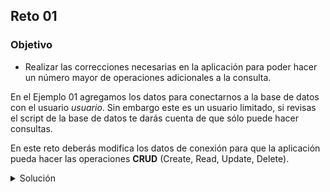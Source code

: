 ## Reto 01

### Objetivo
- Realizar las correcciones necesarias en la aplicación para poder hacer un número mayor de operaciones adicionales a la consulta.



En el Ejemplo 01 agregamos los datos para conectarnos a la base de datos con el usuario _usuario_. Sin embargo este es un usuario limitado, si revisas el script de la base de datos te darás cuenta de que sólo puede hacer consultas.

En este reto deberás modifica los datos de conexión para que la aplicación pueda hacer las operaciones **CRUD** (Create, Read, Update, Delete).


<details>
  <summary>Solución</summary>

 1. Abre archivo **application.properties**.

 2. Cambia los datos de conexión a los del usuario **admin**:
 
 ![Datos de admin](img/figura01.png)
 
 3. Valida la conexión
  ![Validación](img/figura02.png)

<p>
La solución mostrada puede no ser la óptima, ya que se están dando todos los privilegios al usuario <em>admin</em>, lo que 
puede representar un riesgo de seguridad.
</p>
<p>
Lo más correcto sería seguir el <a href="https://en.wikipedia.org/wiki/Principle_of_least_privilege">principio de permisos mínimos</a> y crear un usuario específico para la aplicación.
Esto cae en el área de adminsitación de bases de datos, por lo que para nuestros ejemplos seguiremos usando el usuario <em>admin</em>.
</p>


</details>
